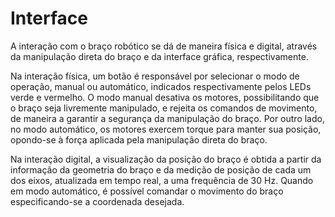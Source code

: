 # Interface

A interação com o braço robótico se dá de maneira física e digital, através da manipulação direta do braço e da interface gráfica, respectivamente.

Na interação física, um botão é responsável por selecionar o modo de operação, manual ou automático, indicados respectivamente pelos LEDs verde e vermelho. O modo manual desativa os motores, possibilitando que o braço seja livremente manipulado, e rejeita os comandos de movimento, de maneira a garantir a segurança da manipulação do braço. Por outro lado, no modo automático, os motores exercem torque para manter sua posição, opondo-se à força aplicada pela manipulação direta do braço.

Na interação digital, a visualização da posição do braço é obtida a partir da informação da geometria do braço e da medição de posição de cada um dos eixos, atualizada em tempo real, a uma frequência de 30 Hz. Quando em modo automático, é possível comandar o movimento do braço especificando-se a coordenada desejada.
 